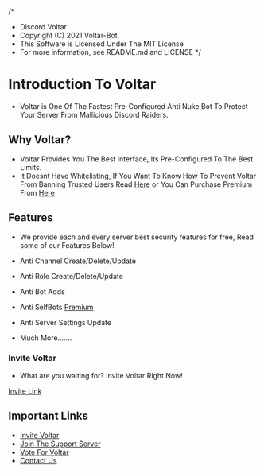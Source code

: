 /*
 * Discord Voltar
 * Copyright (C) 2021 Voltar-Bot
 * This Software is Licensed Under The MIT License
 * For more information, see README.md and LICENSE
*/

# Introduction To Voltar
- Voltar is One Of The Fastest Pre-Configured Anti Nuke Bot To Protect Your Server From Mallicious Discord Raiders.

## Why Voltar?
- Voltar Provides You The Best Interface, Its Pre-Configured To The Best Limits.
- It Doesnt Have Whitelisting, If You Want To Know How To Prevent Voltar From Banning Trusted Users Read [Here](https://voltarbot.tech/docs/setup) or You Can Purchase Premium From [Here](https://voltarbot.tech/premium)

## Features
- We provide each and every server best security features for free, Read some of our Features Below!

- Anti Channel Create/Delete/Update
- Anti Role Create/Delete/Update
- Anti Bot Adds
- Anti SelfBots [Premium](https://voltarbot.tech/premium)
- Anti Server Settings Update
- Much More....... 

### Invite Voltar
- What are you waiting for? Invite Voltar Right Now!

[Invite Link](https://voltarbot.tech/invite)

## Important Links
- [Invite Voltar](https://voltarbot.tech/invite)
- [Join The Support Server](https://voltarbot.tech/support)
- [Vote For Voltar](https://voltarbot.tech/vote)
- [Contact Us](mailto:contact@voltarbot.tech)
